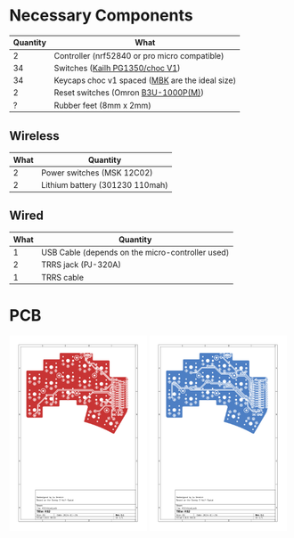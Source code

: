 # Necessary Components

| Quantity | What                                                                                                                              |
| -------- | --------------------------------------------------------------------------------------------------------------------------------- |
| 2        | Controller (nrf52840 or pro micro compatible)                                                                                     |
| 34       | Switches ([Kailh PG1350/choc V1](https://cdn-shop.adafruit.com/product-files/5113/CHOC+keyswitch_Kailh-CPG135001D01_C400229.pdf)) |
| 34       | Keycaps choc v1 spaced ([MBK](https://fkcaps.com/keycaps/mbk) are the ideal size)                                                 |
| 2        | Reset switches (Omron [B3U-1000P(M)](https://omronfs.omron.com/en_US/ecb/products/pdf/en-b3u.pdf))                                |
| ?        | Rubber feet (8mm x 2mm)                                                                                                           |

## Wireless

| What | Quantity                        |
| ---- | ------------------------------- |
| 2    | Power switches (MSK 12C02)      |
| 2    | Lithium battery (301230 110mah) |

## Wired

| What | Quantity                                         |
| ---- | ------------------------------------------------ |
| 1    | USB Cable (depends on the micro-controller used) |
| 2    | TRRS jack (PJ-320A)                              |
| 1    | TRRS cable                                       |

# PCB

<p float="center">
  <img src="/other/img/TRRS/K02-F_Cu.svg" width="49%" /> 
  <img src="/other/img/TRRS/K02-B_Cu.svg" width="49%" /> 
</p>
